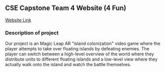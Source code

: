 ## CSE Capstone Team 4 Website (4 Fun) 

[Website Link](https://cse-vr-capstone-team-4.github.io/4-Fun/)

### Description of project

Our project is an Magic Leap AR "island colonization" video game where the player attempts to take over floating islands by defeating enemies. The player can switch between a high-level overview of the world where they distribute units to different floating islands and a low-level view where they actually walk onto the island and watch the battle themselves.
